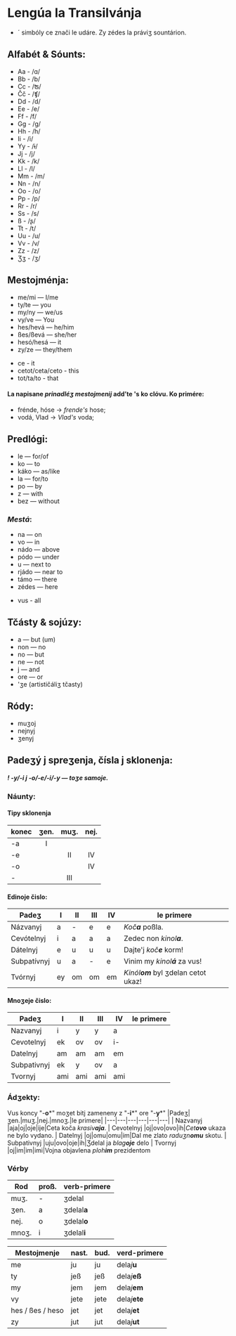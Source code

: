 # Lengúa la Transilvánja

* ´ simbóly ce znači le udáre. Zy zédes la práviʒ sountárion.

## Alfabét & Sóunts:

- Aa - /ɑ/
- Bb - /b/
- Cc - /ʦ/
- Čč - /ʧ/
- Dd - /d/
- Ee - /e/
- Ff - /f/
- Gg - /g/
- Hh - /h/
- Ii - /i/
- Yy - /ɨ/
- Jj - /j/
- Kk - /k/
- Ll - /l/
- Mm - /m/
- Nn - /n/
- Oo - /o/
- Pp - /p/
- Rr - /r/
- Ss - /s/
- ß - /ʂ/
- Tt - /t/
- Uu - /u/
- Vv - /v/
- Zz - /z/
- Ʒʒ - /ʒ/


## Mestojménja:

- me/mi — I/me
- ty/te — you
- my/ny — we/us
- vy/ve — You
- hes/hevá — he/him
- ßes/ßevá — she/her
- hesó/hesá — it
- zy/ze — they/them
* ce - it
* cetot/ceta/ceto - this
* tot/ta/to - that

#### La napisane *prinadléʒ mestojmenij* **add’te 's** ko clóvu. Ko primére:

- frénde, hóse → *frende's* hose;
- vodá, Vlad → *Vlad's* voda;


## Predlógi:

- le — for/of
- ko — to
- káko — as/like
- la — for/to
- po — by
- z — with
- bez — without


### *Mestá*:

- na — on
- vo — in
- nádo — above
- pódo — under
- u — next to
- rjádo — near to
- támo — there
- zédes — here
* vus - all


## Tčásty & sojúzy:

- a — but (um)
- non — no
- no — but
- ne — not
- j — and
- ore — or
- 'ʒe (artističáliʒ tčasty)


## Ródy:
- muʒoj
- nejnyj
- ʒenyj

## Padeʒý j spreʒenja, čísla j sklonenja:

##### $!$ *-y/-i* j *-o/-e/-i/-y* ­— toʒe samoje.

### Náunty:

#### Tipy sklonenja
|konec|ʒen.|muʒ.|nej.|
|---|:---:|:---:|:---:|
|-a|I|
|-e| |II|IV|
|-o| | |IV|
|- | |III

#### Edinoje čislo:
|Padeʒ|I|II|III|IV|le primere|
|---|---|---|---|---|---|
| Názvanyj |a|-|e|e|*Koč**a*** poßla.
| Cevótelnyj |i|a|a|a|Zedec non *kinol**a***.
| Dátelnyj |e|u|u|u|Dajte'j *koč**e*** korm!
| Subpatívnyj |u|a|-|e|Vinim my *kinol**á*** za vus!
| Tvórnyj |ey|om|om|em|*Kinól**om*** byl ʒdelan cetot ukaz!

#### Mnoʒeje čislo:
|Padeʒ|I|II|III|IV|le primere
|---|---|---|---|---|---|
| Nazvanyj |i|y|y|a|
| Cevotelnyj |ek|ov|ov|i-|
| Datelnyj |am|am|am|em|
| Subpativnyj |ek|y|ov|a|
| Tvornyj |ami|ami|ami|ami


### Ádʒekty:

Vus koncy "-**o**\*" moʒet bitj zameneny z "-**i**\*" ore "-**y**\*"
|Padeʒ|ʒen.|muʒ.|nej.|mnoʒ.|le primere|
|---|---|---|---|---|---|
| Nazvanyj |aja|oj|oje|ije|Ceta koča *krasiv**aja***.
| Cevotelnyj |oj|ovo|ovo|ih|*Cet**ovo*** ukaza ne bylo vydano.
| Datelnyj |oj|omu|omu|im|Dal me zlato *raduʒn**omu*** skotu.
| Subpativnyj |uju|ovo|oje|ih|Ʒdelal ja *blag**oje*** delo
| Tvornyj |oj|im|im|imi|Vojna objavlena *ploh**im*** prezidentom


### Vérby

|Rod|proß.|verb-primere|
|---|---|---|
|muʒ.|-|ʒdelal
|ʒen.|a|ʒdelal**a**
|nej.|o|ʒdelal**o**
|mnoʒ.|i|ʒdelal**i**

|Mestojmenje|nast.|bud.|verd-primere
|---|---|---|---|
|me|ju|ju|dela*j***u**
|ty|jeß|jeß|dela*j***eß**
|my|jem|jem|dela*j***em**
|vy|jete|jete|dela*j***ete**
|hes / ßes / heso|jet|jet|dela*j***et**
|zy|jut|jut|dela*j***ut**